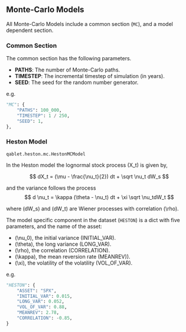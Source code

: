 ## Monte-Carlo Models

All Monte-Carlo Models include a common section (`MC`), and a model dependent section.

### Common Section

The common section has the following parameters.

- **PATHS**: The number of Monte-Carlo paths.
- **TIMESTEP**: The incremental timestep of simulation (in years). 
- **SEED**: The seed for the random number generator.

e.g.
```python
"MC": {
    "PATHS": 100_000,
    "TIMESTEP": 1 / 250,
    "SEED": 1,
},
```

### Heston Model
`qablet.heston.mc.HestonMCModel`

In the Heston model  the lognormal stock process \(X_t\) is given by,

$$
dX_t = (\mu - \frac{\nu_t}{2}) dt + \sqrt \nu_t dW_s
$$

and the variance follows the process
$$
d \nu_t = \kappa (\theta - \nu_t) dt + \xi \sqrt \nu_tdW_t
$$

where \(dW_s\) and \(dW_t\) are Wiener processes with correlation \(\rho\).

The model specific component in the dataset (`HESTON`) is a dict with five parameters, and the name of the asset:

* \(\nu_0\), the initial variance (INITIAL_VAR).
* \(\theta\), the long variance (LONG_VAR).
* \(\rho\), the correlation (CORRELATION).
* \(\kappa\), the mean reversion rate (MEANREV)).
* \(\xi\), the volatility of the volatility (VOL_OF_VAR).

e.g.
```python
"HESTON": {
    "ASSET": "SPX",
    "INITIAL_VAR": 0.015,
    "LONG_VAR": 0.052,
    "VOL_OF_VAR": 0.88,
    "MEANREV": 2.78,
    "CORRELATION": -0.85,
}
```